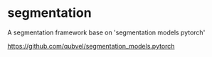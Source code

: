 # segmentation
A segmentation framework base on 'segmentation models pytorch'

https://github.com/qubvel/segmentation_models.pytorch
